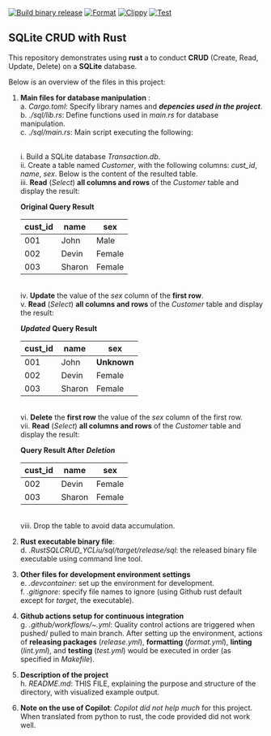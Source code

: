 [![Build binary release](https://github.com/nogibjj/RustSQLCRUD_YCLiu/actions/workflows/release.yml/badge.svg)](https://github.com/nogibjj/RustSQLCRUD_YCLiu/actions/workflows/release.yml)
[![Format](https://github.com/nogibjj/RustSQLCRUD_YCLiu/actions/workflows/format.yml/badge.svg)](https://github.com/nogibjj/RustSQLCRUD_YCLiu/actions/workflows/format.yml)
[![Clippy](https://github.com/nogibjj/RustSQLCRUD_YCLiu/actions/workflows/lint.yml/badge.svg)](https://github.com/nogibjj/RustSQLCRUD_YCLiu/actions/workflows/lint.yml)
[![Test](https://github.com/nogibjj/RustSQLCRUD_YCLiu/actions/workflows/test.yml/badge.svg)](https://github.com/nogibjj/RustSQLCRUD_YCLiu/actions/workflows/test.yml)
## SQLite CRUD with Rust 

This repository demonstrates using **rust** a to conduct **CRUD** (Create, Read, Update, Delete) on a **SQLite** database. 

Below is an overview of the files in this project:

1. **Main files for database manipulation** : 
   <br>a. _Cargo.toml_: Specify library names and ***depencies used in the project***.
   <br>b. _./sql/lib.rs_: Define functions used in _main.rs_ for database manipulation.
   <br>c. _./sql/main.rs_: Main script executing the following:
   
      <br>         i. Build a SQLite database _Transaction.db_.
      <br>         ii. Create a table named *Customer*, with the following columns: *cust_id*, *name*, *sex*. Below is the content of the resulted table.
      <br>         iii. **Read** (*Select*) **all columns and rows** of the *Customer* table and display the result:
   
      **Original Query Result**

      | cust_id | name | sex |
      |---|---|---|
      |001| John | Male |
      |002| Devin | Female |
      |003| Sharon | Female |

      <br>         iv. **Update** the value of the *sex* column of the **first row**.
      <br>         v. **Read** (*Select*) **all columns and rows** of the *Customer* table and display the result:
   
      ***Updated*** **Query Result**

      | cust_id | name | sex |
      |---|---|---|
      |001| John | **Unknown** |
      |002| Devin | Female |
      |003| Sharon | Female |

      <br>         vi. **Delete** the **first row** the value of the *sex* column of the first row.
      <br>         vii. **Read** (*Select*) **all columns and rows** of the *Customer* table and display the result:

      **Query Result After** ***Deletion***

      | cust_id | name | sex |
      |---|---|---|
      |002| Devin | Female |
      |003| Sharon | Female |

      <br>         viii. Drop the table to avoid data accumulation.
   
2. **Rust executable binary file**:
  <br>d. _.RustSQLCRUD_YCLiu/sql/target/release/sql_: the released binary file executable using command line tool.

3. **Other files for development environment settings**
  <br>e. _.devcontainer_: set up the environment for development.
  <br>f. _.gitignore_: specify file names to ignore (using Github rust default except for *target*, the executable).

4. **Github actions setup for continuous integration**
  <br>g. _.github/workflows/~.yml_: Quality control actions are triggered when pushed/ pulled to main branch. After setting up the environment, actions of **releasing packages** (_release.yml_), **formatting** (_format.yml_), **linting** (_lint.yml_), and **testing** (_test.yml_) would be executed in order (as specified in _Makefile_). 

5. **Description of the project**
   <br>h. _README.md_: THIS FILE, explaining the purpose and structure of the directory, with visualized example output.

6. **Note on the use of Copilot**: _Copilot did not help much_ for this project. When translated from python to rust, the code provided did not work well.
